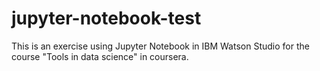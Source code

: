 # jupyter-notebook-test
This is an exercise using Jupyter Notebook in IBM Watson Studio for the course "Tools in data science" in coursera.
